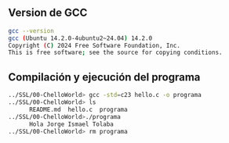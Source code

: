## Version de GCC
```bash
gcc --version
gcc (Ubuntu 14.2.0-4ubuntu2~24.04) 14.2.0
Copyright (C) 2024 Free Software Foundation, Inc.
This is free software; see the source for copying conditions.
```
## Compilación y ejecución del programa
```bash
../SSL/00-ChelloWorld> gcc -std=c23 hello.c -o programa
../SSL/00-ChelloWorld> ls
      README.md  hello.c  programa
../SSL/00-ChelloWorld>./programa 
      Hola Jorge Ismael Tolaba
../SSL/00-ChelloWorld> rm programa 
```